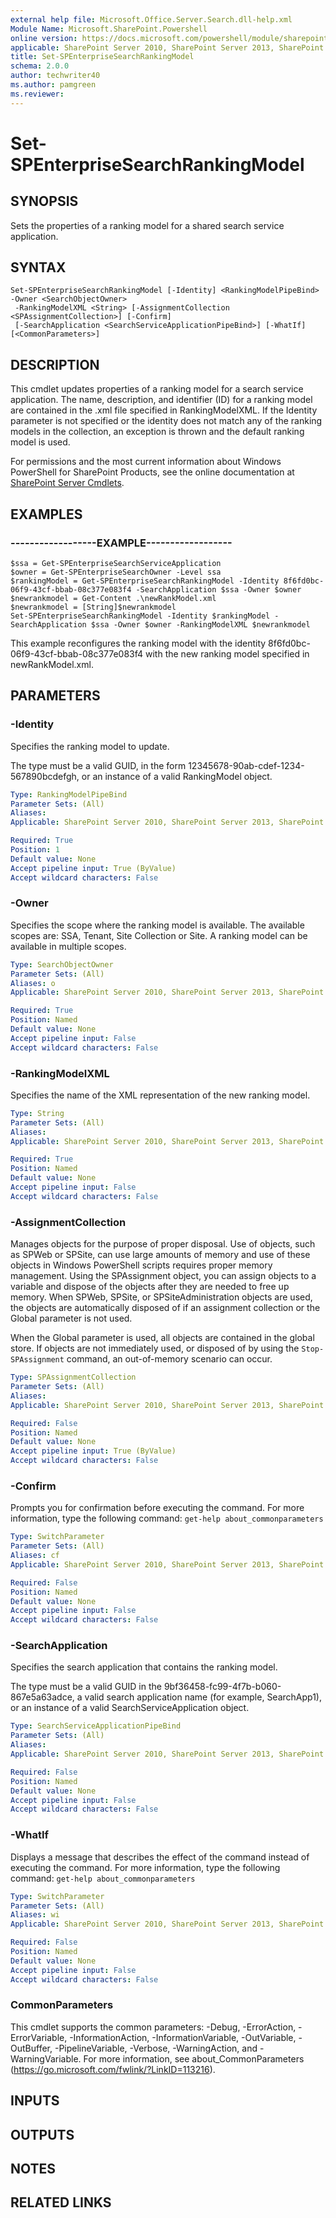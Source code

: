 ```yaml
---
external help file: Microsoft.Office.Server.Search.dll-help.xml
Module Name: Microsoft.SharePoint.Powershell
online version: https://docs.microsoft.com/powershell/module/sharepoint-server/set-spenterprisesearchrankingmodel
applicable: SharePoint Server 2010, SharePoint Server 2013, SharePoint Server 2016, SharePoint Server 2019
title: Set-SPEnterpriseSearchRankingModel
schema: 2.0.0
author: techwriter40
ms.author: pamgreen
ms.reviewer:
---
```


# Set-SPEnterpriseSearchRankingModel

## SYNOPSIS
Sets the properties of a ranking model for a shared search service application.


## SYNTAX

```
Set-SPEnterpriseSearchRankingModel [-Identity] <RankingModelPipeBind> -Owner <SearchObjectOwner>
 -RankingModelXML <String> [-AssignmentCollection <SPAssignmentCollection>] [-Confirm]
 [-SearchApplication <SearchServiceApplicationPipeBind>] [-WhatIf] [<CommonParameters>]
```

## DESCRIPTION
This cmdlet updates properties of a ranking model for a search service application.
The name, description, and identifier (ID) for a ranking model are contained in the .xml file specified in RankingModelXML.
If the Identity parameter is not specified or the identity does not match any of the ranking models in the collection, an exception is thrown and the default ranking model is used.

For permissions and the most current information about Windows PowerShell for SharePoint Products, see the online documentation at [SharePoint Server Cmdlets](https://docs.microsoft.com/powershell/sharepoint/sharepoint-server/sharepoint-server-cmdlets).


## EXAMPLES

### ------------------EXAMPLE------------------
```
$ssa = Get-SPEnterpriseSearchServiceApplication
$owner = Get-SPEnterpriseSearchOwner -Level ssa
$rankingModel = Get-SPEnterpriseSearchRankingModel -Identity 8f6fd0bc-06f9-43cf-bbab-08c377e083f4 -SearchApplication $ssa -Owner $owner 
$newrankmodel = Get-Content .\newRankModel.xml
$newrankmodel = [String]$newrankmodel
Set-SPEnterpriseSearchRankingModel -Identity $rankingModel -SearchApplication $ssa -Owner $owner -RankingModelXML $newrankmodel
```

This example reconfigures the ranking model with the identity 8f6fd0bc-06f9-43cf-bbab-08c377e083f4 with the new ranking model specified in newRankModel.xml.


## PARAMETERS

### -Identity
Specifies the ranking model to update.

The type must be a valid GUID, in the form 12345678-90ab-cdef-1234-567890bcdefgh, or an instance of a valid RankingModel object.

```yaml
Type: RankingModelPipeBind
Parameter Sets: (All)
Aliases: 
Applicable: SharePoint Server 2010, SharePoint Server 2013, SharePoint Server 2016, SharePoint Server 2019

Required: True
Position: 1
Default value: None
Accept pipeline input: True (ByValue)
Accept wildcard characters: False
```

### -Owner
Specifies the scope where the ranking model is available.
The available scopes are: SSA, Tenant, Site Collection or Site.
A ranking model can be available in multiple scopes.

```yaml
Type: SearchObjectOwner
Parameter Sets: (All)
Aliases: o
Applicable: SharePoint Server 2010, SharePoint Server 2013, SharePoint Server 2016, SharePoint Server 2019

Required: True
Position: Named
Default value: None
Accept pipeline input: False
Accept wildcard characters: False
```

### -RankingModelXML
Specifies the name of the XML representation of the new ranking model.

```yaml
Type: String
Parameter Sets: (All)
Aliases: 
Applicable: SharePoint Server 2010, SharePoint Server 2013, SharePoint Server 2016, SharePoint Server 2019

Required: True
Position: Named
Default value: None
Accept pipeline input: False
Accept wildcard characters: False
```

### -AssignmentCollection
Manages objects for the purpose of proper disposal.
Use of objects, such as SPWeb or SPSite, can use large amounts of memory and use of these objects in Windows PowerShell scripts requires proper memory management.
Using the SPAssignment object, you can assign objects to a variable and dispose of the objects after they are needed to free up memory.
When SPWeb, SPSite, or SPSiteAdministration objects are used, the objects are automatically disposed of if an assignment collection or the Global parameter is not used.

When the Global parameter is used, all objects are contained in the global store.
If objects are not immediately used, or disposed of by using the `Stop-SPAssignment` command, an out-of-memory scenario can occur.

```yaml
Type: SPAssignmentCollection
Parameter Sets: (All)
Aliases: 
Applicable: SharePoint Server 2010, SharePoint Server 2013, SharePoint Server 2016, SharePoint Server 2019

Required: False
Position: Named
Default value: None
Accept pipeline input: True (ByValue)
Accept wildcard characters: False
```

### -Confirm
Prompts you for confirmation before executing the command.
For more information, type the following command: `get-help about_commonparameters`

```yaml
Type: SwitchParameter
Parameter Sets: (All)
Aliases: cf
Applicable: SharePoint Server 2010, SharePoint Server 2013, SharePoint Server 2016, SharePoint Server 2019

Required: False
Position: Named
Default value: None
Accept pipeline input: False
Accept wildcard characters: False
```

### -SearchApplication
Specifies the search application that contains the ranking model.

The type must be a valid GUID in the 9bf36458-fc99-4f7b-b060-867e5a63adce, a valid search application name (for example, SearchApp1), or an instance of a valid SearchServiceApplication object.

```yaml
Type: SearchServiceApplicationPipeBind
Parameter Sets: (All)
Aliases: 
Applicable: SharePoint Server 2010, SharePoint Server 2013, SharePoint Server 2016, SharePoint Server 2019

Required: False
Position: Named
Default value: None
Accept pipeline input: False
Accept wildcard characters: False
```

### -WhatIf
Displays a message that describes the effect of the command instead of executing the command.
For more information, type the following command: `get-help about_commonparameters`

```yaml
Type: SwitchParameter
Parameter Sets: (All)
Aliases: wi
Applicable: SharePoint Server 2010, SharePoint Server 2013, SharePoint Server 2016, SharePoint Server 2019

Required: False
Position: Named
Default value: None
Accept pipeline input: False
Accept wildcard characters: False
```

### CommonParameters
This cmdlet supports the common parameters: -Debug, -ErrorAction, -ErrorVariable, -InformationAction, -InformationVariable, -OutVariable, -OutBuffer, -PipelineVariable, -Verbose, -WarningAction, and -WarningVariable. For more information, see about_CommonParameters (https://go.microsoft.com/fwlink/?LinkID=113216).

## INPUTS

## OUTPUTS

## NOTES

## RELATED LINKS
